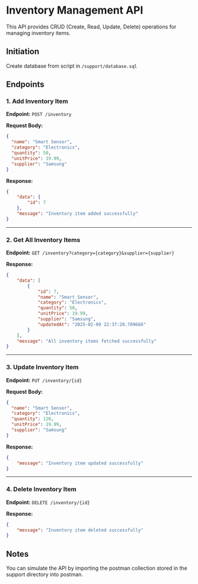 # Inventory Management API

This API provides CRUD (Create, Read, Update, Delete) operations for managing inventory items.

## Initiation

Create database from script in `/support/database.sql`

## Endpoints

### 1. Add Inventory Item

**Endpoint:** `POST /inventory`

**Request Body:**

```json
{
  "name": "Smart Sensor",
  "category": "Electronics",
  "quantity": 50,
  "unitPrice": 19.99,
  "supplier": "Samsung"
}
```

**Response:**

```json
{
    "data": {
        "id": 7
    },
    "message": "Inventory item added successfully"
}
```

---

### 2. Get All Inventory Items

**Endpoint:** `GET /inventory?category={category}&supplier={supplier}`

**Response:**

```json
{
    "data": [
        {
            "id": 7,
            "name": "Smart Sensor",
            "category": "Electronics",
            "quantity": 50,
            "unitPrice": 19.99,
            "supplier": "Samsung",
            "updatedAt": "2025-02-09 22:37:20.709666"
        }
    ],
    "message": "All inventory items fetched successfully"
}
```

---

### 3. Update Inventory Item

**Endpoint:** `PUT /inventory/{id}`

**Request Body:**

```json
{
  "name": "Smart Sensor",
  "category": "Electronics",
  "quantity": 120,
  "unitPrice": 19.99,
  "supplier": "Samsung"
}
```

**Response:**

```json
{
    "message": "Inventory item updated successfully"
}
```

---

### 4. Delete Inventory Item

**Endpoint:** `DELETE /inventory/{id}`

**Response:**

```json
{
    "message": "Inventory item deleted successfully"
}
```

## Notes

You can simulate the API by importing the postman collection stored in the support directory into postman.
